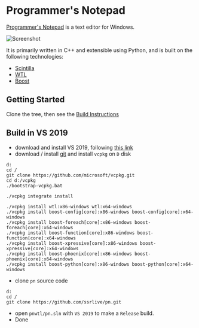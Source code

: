 # Programmer's Notepad

[Programmer's Notepad](http://www.pnotepad.org/) is a text editor for Windows.

![Screenshot](http://www.pnotepad.org/images/home1.png)

It is primarily written in C++ and extensible using Python, and is built on the following technologies:
  - [Scintilla](https://www.scintilla.org/)
  - [WTL](http://sourceforge.net/projects/wtl/)
  - [Boost](http://www.boost.org/)

## Getting Started

Clone the tree, then see the [Build Instructions](http://pnotepad.org/docs/dev/how_to_compile_pn/)

## Build in VS 2019

- download and install VS 2019, following [this link](https://visualstudio.microsoft.com/downloads/)
- download / install [git](https://git-scm.com/) and install `vcpkg` on `D` disk
```
d:
cd /
git clone https://github.com/microsoft/vcpkg.git
cd d:/vcpkg
./bootstrap-vcpkg.bat

./vcpkg integrate install

./vcpkg install wtl:x86-windows wtl:x64-windows
./vcpkg install boost-config[core]:x86-windows boost-config[core]:x64-windows
./vcpkg install boost-foreach[core]:x86-windows boost-foreach[core]:x64-windows
./vcpkg install boost-function[core]:x86-windows boost-function[core]:x64-windows
./vcpkg install boost-xpressive[core]:x86-windows boost-xpressive[core]:x64-windows
./vcpkg install boost-phoenix[core]:x86-windows boost-phoenix[core]:x64-windows
./vcpkg install boost-python[core]:x86-windows boost-python[core]:x64-windows
```
- clone `pn` source code
```
d:
cd /
git clone https://github.com/ssrlive/pn.git
```
- open `pnwtl/pn.sln` with `VS 2019` to make a `Release` build.
- Done

